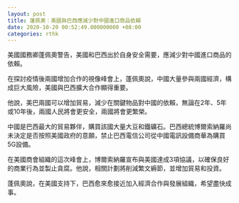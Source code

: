 ```yaml
---
layout: post
title: 蓬佩奧：美國與巴西應減少對中國進口商品依賴
date: 2020-10-20 00:52:49.000000000 +08:00
categories: rthk
---
```


美國國務卿蓬佩奧警告，美國和巴西出於自身安全需要，應減少對中國進口商品的依賴。

在探討疫情後兩國增加合作的視像峰會上，蓬佩奧說，中國大量參與兩國經濟，構成巨大風險，美國與巴西擴大合作顯得重要。

他說，美巴兩國可以增加貿易，減少在關鍵物品對中國的依賴，無論在2年、5年或10年後，兩國人民將會更安全，兩國將會更繁榮。

中國是巴西最大的貿易夥伴，購買該國大量大豆和鐵礦石。巴西總統博爾索納羅尚未決定是否按照美國政府的意願，禁止巴西電信公司從中國電訊設備商華為購買5G設備。

在美國商會組織的這次峰會上，博爾索納羅宣布與美國達成3項協議，以確保良好的商業行為並製止貪腐。他說，相關計劃將削減繁文縟節，並增加貿易和投資。

蓬佩奧說，在美國支持下，巴西愈來愈接近加入經濟合作與發展組織，希望盡快成事。

